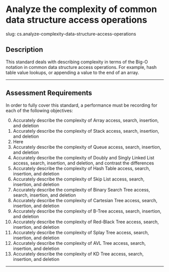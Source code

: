 # Analyze the complexity of common data structure access operations

slug: cs.analyze-complexity-data-structure-access-operations

## Description
This standard deals with describing complexity in terms of the Big-O notation in common data structure access operations. For example, hash table value lookups, or appending a value to  the end of an array.

---
## Assessment Requirements
In order to fully cover this standard, a performance must be recording for each of the following objectives:

0. Accurately describe the complexity of Array access, search, insertion, and deletion
1. Accurately describe the complexity of Stack access, search, insertion, and deletion
2. Here
3. Accurately describe the complexity of Queue access, search, insertion, and deletion
4. Accurately describe the complexity of Doubly and Singly Linked List access, search, insertion, and deletion, and contrast the differences
5. Accurately describe the complexity of Hash Table access, search, insertion, and deletion
6. Accurately describe the complexity of Skip List access, search, insertion, and deletion
7. Accurately describe the complexity of Binary Search Tree access, search, insertion, and deletion
8. Accurately describe the complexity of Cartesian Tree access, search, insertion, and deletion
9. Accurately describe the complexity of B-Tree access, search, insertion, and deletion
10. Accurately describe the complexity of Red-Black Tree access, search, insertion, and deletion
11. Accurately describe the complexity of Splay Tree access, search, insertion, and deletion
12. Accurately describe the complexity of AVL Tree access, search, insertion, and deletion
13. Accurately describe the complexity of KD Tree access, search, insertion, and deletion

---
